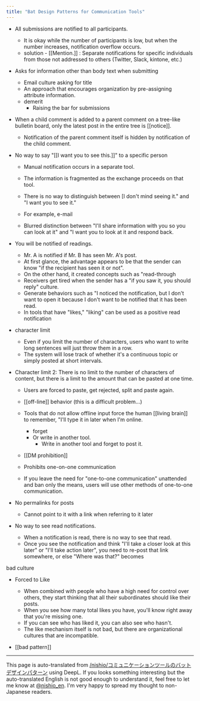 ```yaml
---
title: "Bat Design Patterns for Communication Tools"
---
```


- All submissions are notified to all participants.
    - It is okay while the number of participants is low, but when the number increases, notification overflow occurs.
    - solution
            - [[Mention.]] : Separate notifications for specific individuals from those not addressed to others (Twitter, Slack, kintone, etc.)

- Asks for information other than body text when submitting
    - Email culture asking for title
    - An approach that encourages organization by pre-assigning attribute information.
    - demerit
        - Raising the bar for submissions

- When a child comment is added to a parent comment on a tree-like bulletin board, only the latest post in the entire tree is [[notice]].
    - Notification of the parent comment itself is hidden by notification of the child comment.

- No way to say "[[I want you to see this.]]" to a specific person
    - Manual notification occurs in a separate tool.
    - The information is fragmented as the exchange proceeds on that tool.

    - There is no way to distinguish between [I don't mind seeing it." and "I want you to see it."
    - For example, e-mail
    - Blurred distinction between "I'll share information with you so you can look at it" and "I want you to look at it and respond back.

- You will be notified of readings.
    - Mr. A is notified if Mr. B has seen Mr. A's post.
    - At first glance, the advantage appears to be that the sender can know "if the recipient has seen it or not".
    - On the other hand, it created concepts such as "read-through
    - Receivers get tired when the sender has a "if you saw it, you should reply" culture.
    - Generate behaviors such as "I noticed the notification, but I don't want to open it because I don't want to be notified that it has been read.
    - In tools that have "likes," "liking" can be used as a positive read notification

- character limit
    - Even if you limit the number of characters, users who want to write long sentences will just throw them in a row.
    - The system will lose track of whether it's a continuous topic or simply posted at short intervals.

- Character limit 2: There is no limit to the number of characters of content, but there is a limit to the amount that can be pasted at one time.
    - Users are forced to paste, get rejected, split and paste again.

    - [[off-line]] behavior (this is a difficult problem...)
    - Tools that do not allow offline input force the human [[living brain]] to remember, "I'll type it in later when I'm online.
        - forget
        - Or write in another tool.
            - Write in another tool and forget to post it.

    - [[DM prohibition]]
    - Prohibits one-on-one communication
    - If you leave the need for "one-to-one communication" unattended and ban only the means, users will use other methods of one-to-one communication.

- No permalinks for posts
    - Cannot point to it with a link when referring to it later

- No way to see read notifications.
    - When a notification is read, there is no way to see that read.
    - Once you see the notification and think "I'll take a closer look at this later" or "I'll take action later", you need to re-post that link somewhere, or else "Where was that?" becomes

bad culture
- Forced to Like
    - When combined with people who have a high need for control over others, they start thinking that all their subordinates should like their posts.
    - When you see how many total likes you have, you'll know right away that you're missing one.
    - If you can see who has liked it, you can also see who hasn't.
    - The like mechanism itself is not bad, but there are organizational cultures that are incompatible.

- [[bad pattern]]

---
This page is auto-translated from [/nishio/コミュニケーションツールのバットデザインパターン](https://scrapbox.io/nishio/コミュニケーションツールのバットデザインパターン) using DeepL. If you looks something interesting but the auto-translated English is not good enough to understand it, feel free to let me know at [@nishio_en](https://twitter.com/nishio_en). I'm very happy to spread my thought to non-Japanese readers.